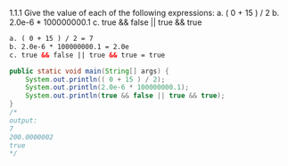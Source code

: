 1.1.1
Give the value of each of the following expressions:
a. ( 0 + 15 ) / 2
b. 2.0e-6 * 100000000.1
c. true && false || true && true

```html
a. ( 0 + 15 ) / 2 = 7
b. 2.0e-6 * 100000000.1 = 2.0e
c. true && false || true && true = true
```

```java
public static void main(String[] args) {
    System.out.println(( 0 + 15 ) / 2);
    System.out.println(2.0e-6 * 100000000.1);
    System.out.println(true && false || true && true);
}
/*
output:
7
200.0000002
true
*/
```
